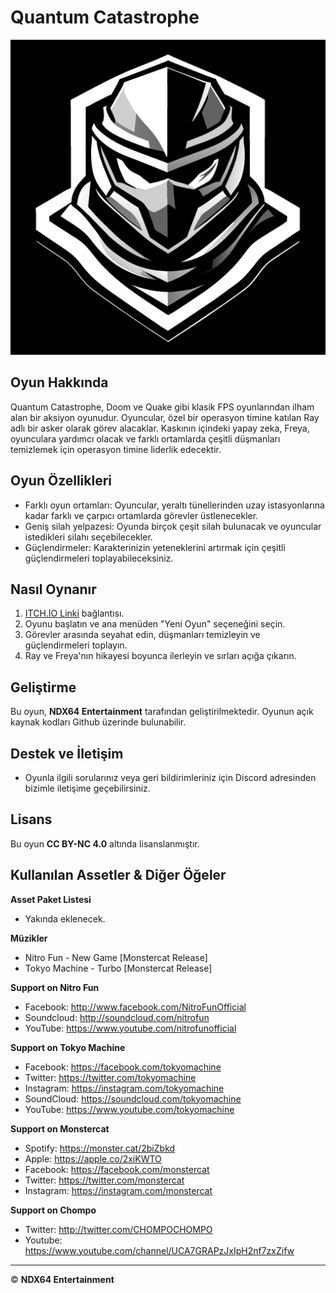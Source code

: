 # Quantum Catastrophe

![Oyun Logo](GameLogo/gamelogo.png)

## Oyun Hakkında

Quantum Catastrophe, Doom ve Quake gibi klasik FPS oyunlarından ilham alan bir aksiyon oyunudur. Oyuncular, özel bir operasyon timine katılan Ray adlı bir asker olarak görev alacaklar. Kaskının içindeki yapay zeka, Freya, oyunculara yardımcı olacak ve farklı ortamlarda çeşitli düşmanları temizlemek için operasyon timine liderlik edecektir.

## Oyun Özellikleri

- Farklı oyun ortamları: Oyuncular, yeraltı tünellerinden uzay istasyonlarına kadar farklı ve çarpıcı ortamlarda görevler üstlenecekler.
- Geniş silah yelpazesi: Oyunda birçok çeşit silah bulunacak ve oyuncular istedikleri silahı seçebilecekler.
- Güçlendirmeler: Karakterinizin yeteneklerini artırmak için çeşitli güçlendirmeleri toplayabileceksiniz.

## Nasıl Oynanır

1. [ITCH.IO Linki]("https://github.com/Nekx86/Project-Quantum-Catastrophe/edit/main/README.md") bağlantısı.
2. Oyunu başlatın ve ana menüden "Yeni Oyun" seçeneğini seçin.
3. Görevler arasında seyahat edin, düşmanları temizleyin ve güçlendirmeleri toplayın.
4. Ray ve Freya'nın hikayesi boyunca ilerleyin ve sırları açığa çıkarın.

## Geliştirme

Bu oyun, **NDX64 Entertainment** tarafından geliştirilmektedir. Oyunun açık kaynak kodları Github üzerinde bulunabilir.

## Destek ve İletişim

- Oyunla ilgili sorularınız veya geri bildirimleriniz için Discord adresinden bizimle iletişime geçebilirsiniz.


## Lisans

Bu oyun **CC BY-NC 4.0** altında lisanslanmıştır.


## Kullanılan Assetler & Diğer Öğeler

**Asset Paket Listesi**
- Yakında eklenecek.

**Müzikler**
- Nitro Fun - New Game [Monstercat Release] 
- Tokyo Machine - Turbo [Monstercat Release] 

**Support on Nitro Fun**

- Facebook: http://www.facebook.com/NitroFunOfficial
- Soundcloud: http://soundcloud.com/nitrofun
- YouTube: https://www.youtube.com/nitrofunofficial

**Support on Tokyo Machine**
 
- Facebook: https://facebook.com/tokyomachine
- Twitter: https://twitter.com/tokyomachine
- Instagram: https://instagram.com/tokyomachine
- SoundCloud: https://soundcloud.com/tokyomachine
- YouTube: https://www.youtube.com/tokyomachine

**Support on Monstercat**

- Spotify: https://monster.cat/2biZbkd
- Apple: https://apple.co/2xiKWTO
- Facebook: https://facebook.com/monstercat
- Twitter: https://twitter.com/monstercat
- Instagram: https://instagram.com/monstercat

 **Support on Chompo**
- Twitter: http://twitter.com/CHOMPOCHOMPO
- Youtube: https://www.youtube.com/channel/UCA7GRAPzJxIpH2nf7zxZifw
---
© **NDX64 Entertainment**
